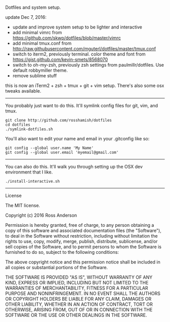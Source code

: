 
Dotfiles and system setup.

update Dec 7, 2016:
- update and improve system setup to be lighter and interactive
- add minimal vimrc from https://github.com/skwp/dotfiles/blob/master/vimrc
- add minimal tmux.conf from http://raw.githubusercontent.com/mguterl/dotfiles/master/tmux.conf
- switch to iterm2, previously terminal. color theme and font from https://gist.github.com/kevin-smets/8568070
- switch to oh-my-zsh, previously zsh settings from paulmillr/dotfiles. Use default robbymiller theme.
- remove sublime stuff

this is now an iTerm2 + zsh + tmux + git + vim setup. There's also some osx tweaks available.

---

You probably just want to do this. It'll symlink config files for git, vim, and tmux.

```
git clone http://github.com/rosshamish/dotfiles
cd dotfiles
./symlink-dotfiles.sh
```

You'll also want to edit your name and email in your .gitconfig like so:

```
git config --global user.name 'My Name'
git config --global user.email 'myemail@gmail.com'
```

---

You can also do this. It'll walk you through setting up the OSX dev environment that I like.

```
./install-interactive.sh
```

---

License

The MIT license.

Copyright (c) 2016 Ross Anderson

Permission is hereby granted, free of charge, to any person obtaining a copy of this software and associated documentation files (the "Software"), to deal in the Software without restriction, including without limitation the rights to use, copy, modify, merge, publish, distribute, sublicense, and/or sell copies of the Software, and to permit persons to whom the Software is furnished to do so, subject to the following conditions:

The above copyright notice and this permission notice shall be included in all copies or substantial portions of the Software.

THE SOFTWARE IS PROVIDED "AS IS", WITHOUT WARRANTY OF ANY KIND, EXPRESS OR IMPLIED, INCLUDING BUT NOT LIMITED TO THE WARRANTIES OF MERCHANTABILITY, FITNESS FOR A PARTICULAR PURPOSE AND NONINFRINGEMENT. IN NO EVENT SHALL THE AUTHORS OR COPYRIGHT HOLDERS BE LIABLE FOR ANY CLAIM, DAMAGES OR OTHER LIABILITY, WHETHER IN AN ACTION OF CONTRACT, TORT OR OTHERWISE, ARISING FROM, OUT OF OR IN CONNECTION WITH THE SOFTWARE OR THE USE OR OTHER DEALINGS IN THE SOFTWARE.
